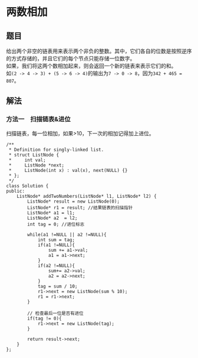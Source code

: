 # 两数相加
## 题目
给出两个非空的链表用来表示两个非负的整数。其中，它们各自的位数是按照逆序的方式存储的，并且它们的每个节点只能存储一位数字。  
如果，我们将这两个数相加起来，则会返回一个新的链表来表示它们的和。  
如`(2 -> 4 -> 3) + (5 -> 6 -> 4)`的输出为`7 -> 0 -> 8`，因为`342 + 465 = 807`。

## 解法
### 方法一&emsp;扫描链表&进位
扫描链表，每一位相加，如果>10，下一次的相加记得加上进位。
```
/**
 * Definition for singly-linked list.
 * struct ListNode {
 *     int val;
 *     ListNode *next;
 *     ListNode(int x) : val(x), next(NULL) {}
 * };
 */
class Solution {
public:
    ListNode* addTwoNumbers(ListNode* l1, ListNode* l2) {
        ListNode* result = new ListNode(0);
        ListNode* r1 = result; //结果链表的扫描指针
        ListNode* a1 = l1;
        ListNode* a2  = l2;
        int tag = 0; //进位标志
        
        while(a1 !=NULL || a2 !=NULL){
            int sum = tag;
            if(a1 !=NULL){
                sum += a1->val;
                a1 = a1->next;
            }
            if(a2 !=NULL){
                sum+= a2->val;
                a2 = a2->next;
            }
            tag = sum / 10;
            r1->next = new ListNode(sum % 10);
            r1 = r1->next;
        }
        
        // 检查最后一位是否有进位
        if(tag != 0){
            r1->next = new ListNode(tag);
        }
        
        return result->next;
    }
};
```